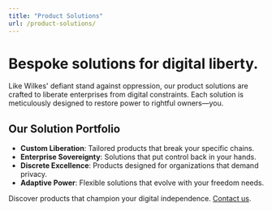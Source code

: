 ```yaml
---
title: "Product Solutions"
url: /product-solutions/
---
```


# Bespoke solutions for digital liberty.

Like Wilkes' defiant stand against oppression, our product solutions are crafted to liberate enterprises from digital constraints. Each solution is meticulously designed to restore power to rightful owners—you.

## Our Solution Portfolio
- **Custom Liberation**: Tailored products that break your specific chains.
- **Enterprise Sovereignty**: Solutions that put control back in your hands.
- **Discrete Excellence**: Products designed for organizations that demand privacy.
- **Adaptive Power**: Flexible solutions that evolve with your freedom needs.

Discover products that champion your digital independence. [Contact us](/).
